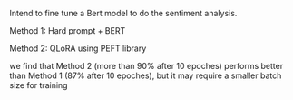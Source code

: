 Intend to fine tune a Bert model to do the sentiment analysis.

Method 1: Hard prompt + BERT

Method 2: QLoRA using PEFT library

we find that Method 2 (more than 90% after 10 epoches) performs better than Method 1 (87% after 10 epoches), but it may require a smaller batch size for training
